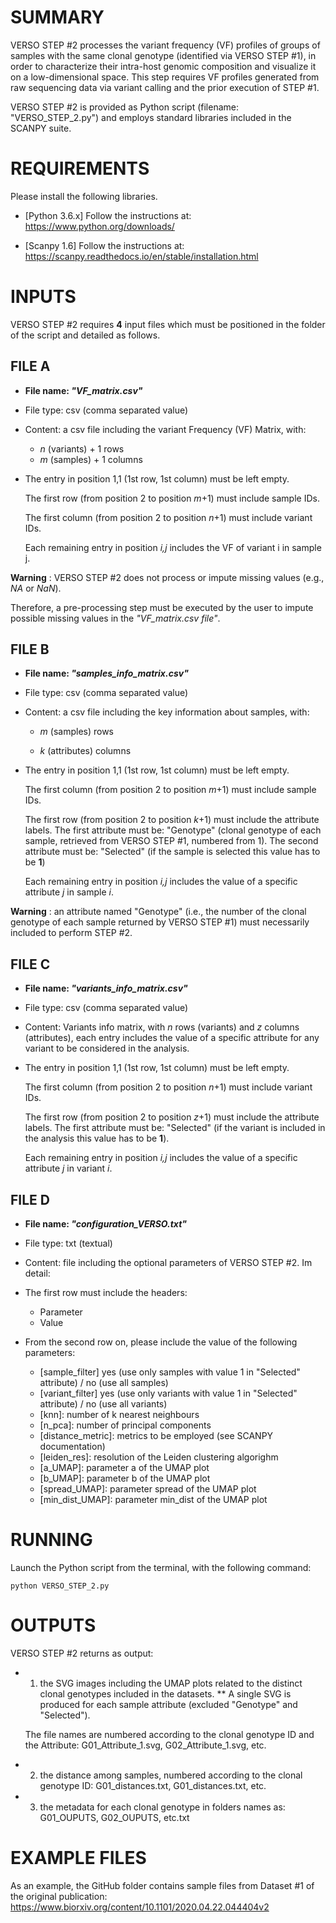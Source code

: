 # SUMMARY
VERSO STEP #2 processes the variant frequency (VF) profiles of groups of samples with the same clonal genotype (identified via VERSO STEP #1), in order to characterize their intra-host genomic composition and visualize it on a low-dimensional space. 
This step requires VF profiles generated from raw sequencing data via variant calling and the prior execution of STEP #1.

VERSO STEP #2 is provided as Python script (filename: "VERSO_STEP_2.py") and employs standard libraries included in the SCANPY suite. 

# REQUIREMENTS
Please install the following libraries.

* [Python 3.6.x] Follow the instructions at: https://www.python.org/downloads/

* [Scanpy 1.6] Follow the instructions at: https://scanpy.readthedocs.io/en/stable/installation.html

# INPUTS
  
VERSO STEP #2 requires **4** input files which must be positioned in the folder of the script and detailed as follows.

## FILE A
* **File name: _"VF_matrix.csv"_**

* File type: csv (comma separated value)

* Content: a csv file including the variant Frequency (VF) Matrix, with:
	* _n_ (variants) + 1 rows  
	* _m_ (samples) + 1 columns 
	
* The entry in position 1,1 (1st row, 1st column) must be left empty. 

	The first row (from position 2 to position _m_+1) must include sample IDs.

	The first column (from position 2 to position _n_+1) must include variant IDs.

	Each remaining entry in position _i,j_ includes the VF of variant i in sample j. 


**Warning** : VERSO STEP #2 does not process or impute missing values (e.g., _NA_ or _NaN_).

Therefore, a pre-processing step must be executed by the user to impute possible missing values in the _"VF_matrix.csv file"_.

## FILE B
* **File name: _"samples_info_matrix.csv"_**

* File type: csv (comma separated value)

* Content: a csv file including the key information about samples, with: 

	* _m_ (samples) rows 
	
	* _k_ (attributes) columns

* The entry in position 1,1 (1st row, 1st column) must be left empty. 

	The first column (from position 2 to position _m_+1) must include sample IDs.

	The first row (from position 2 to position _k_+1) must include the attribute labels.
		The first attribute must be: "Genotype" (clonal genotype of each sample, retrieved from VERSO STEP #1, numbered from 1). 
		The second attribute must be: "Selected" (if the sample is selected this value has to be **1**)

	Each remaining entry in position _i,j_ includes the value of a specific attribute _j_ in sample _i_.  

**Warning** : an attribute named "Genotype" (i.e., the number of the clonal genotype of each sample returned by VERSO STEP #1) must necessarily included to perform STEP #2.

## FILE C
* **File name: _"variants_info_matrix.csv"_**

* File type: csv (comma separated value)

* Content: Variants info matrix, with _n_ rows (variants) and _z_ columns (attributes), each entry includes the value of a specific attribute for any variant to be considered in the analysis. 
 
* The entry in position 1,1 (1st row, 1st column) must be left empty. 

 	The first column (from position 2 to position _n_+1) must include variant IDs.

	The first row (from position 2 to position _z_+1) must include the attribute labels.
		The first attribute must be: "Selected" (if the variant is included in the analysis this value has to be **1**). 

	Each remaining entry in position _i,j_ includes the value of a specific attribute _j_ in variant _i_.  

## FILE D
* **File name: _"configuration_VERSO.txt"_**

* File type: txt (textual)

* Content: file including the optional parameters of VERSO STEP #2. Im detail: 

* The first row must include the headers: 
	* Parameter 
	* Value

* From the second row on, please include the value of the following parameters: 
	* [sample_filter] yes (use only samples with value 1 in "Selected" attribute) / no (use all samples)
	* [variant_filter] yes (use only variants with value 1 in "Selected" attribute) / no (use all variants)
	* [knn]: number of k nearest neighbours
	* [n_pca]: number of principal components
	* [distance_metric]: metrics to be employed (see SCANPY documentation)
	* [leiden_res]: resolution of the Leiden clustering algorighm
	* [a_UMAP]: parameter a of the UMAP plot
	* [b_UMAP]: parameter b of the UMAP plot
	* [spread_UMAP]: parameter spread of the UMAP plot
	* [min_dist_UMAP]: parameter min_dist of the UMAP plot

# RUNNING
Launch the Python script from the terminal, with the following command: 

	python VERSO_STEP_2.py

# OUTPUTS
VERSO STEP #2 returns as output:

* 1) the SVG images including the UMAP plots related to the distinct clonal genotypes included in the datasets. 
	** A single SVG is produced for each sample attribute (excluded "Genotype" and "Selected"). 
	
	The file names are numbered according to the clonal genotype ID and the Attribute: G01_Attribute_1.svg,  G02_Attribute_1.svg, etc. 
* 2) the distance among samples, numbered according to the clonal genotype ID: G01_distances.txt, G01_distances.txt, etc.  

* 3) the metadata for each clonal genotype in folders names as: G01_OUPUTS, G02_OUPUTS, etc.txt

# EXAMPLE FILES
As an example, the GitHub folder contains sample files from Dataset #1 of the original publication: https://www.biorxiv.org/content/10.1101/2020.04.22.044404v2
